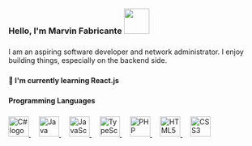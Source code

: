 <!--
**marbs535/marbs535** is a ✨ _special_ ✨ repository because its `README.md` (this file) appears on your GitHub profile.

Here are some ideas to get you started:

- 🔭 I’m currently working on ...
- 🌱 I’m currently learning ...
- 👯 I’m looking to collaborate on ...
- 🤔 I’m looking for help with ...
- 💬 Ask me about ...
- 📫 How to reach me: ...
- 😄 Pronouns: ...
- ⚡ Fun fact: ...
-->

<h3 align="left">Hello, I'm Marvin Fabricante <img src="https://media.giphy.com/media/jsHVvDpDMCwbyLuYM0/giphy.gif" width="50"></h3>

###

<p align="left">I am an aspiring software developer and network administrator. I enjoy building things, especially on the backend side.</p>

###

<h4 align="left">🌱 I'm currently learning React.js</h4>

###

<h4 align="left">Programming Languages</h4>

###

<div align="left">
  <a href="https://learn.microsoft.com/en-us/dotnet/csharp/" target="_blank">
    <img src="https://skillicons.dev/icons?i=cs" height="40" alt="C# logo" />
  </a>
  <img width="12" />
  <a href="https://www.java.com/en/" target="_blank">
    <img src="https://skillicons.dev/icons?i=java" height="40" alt="Java logo" />
  </a>
  <img width="12" />
  <a href="https://developer.mozilla.org/en-US/docs/Web/JavaScript" target="_blank">
    <img src="https://skillicons.dev/icons?i=js" height="40" alt="JavaScript logo" />
  </a>
  <img width="12" />
  <a href="https://www.typescriptlang.org/" target="_blank">
    <img src="https://skillicons.dev/icons?i=ts" height="40" alt="TypeScript logo" />
  </a>
  <img width="12" />
  <a href="https://www.php.net/" target="_blank">
    <img src="https://skillicons.dev/icons?i=php" height="40" alt="PHP logo" />
  </a>
  <img width="12" />
  <a href="https://developer.mozilla.org/en-US/docs/Web/HTML" target="_blank">
    <img src="https://skillicons.dev/icons?i=html" height="40" alt="HTML5 logo" />
  </a>
  <img width="12" />
  <a href="https://developer.mozilla.org/en-US/docs/Web/CSS" target="_blank">
    <img src="https://skillicons.dev/icons?i=css" height="40" alt="CSS3 logo" />
  </a>
</div>

###

<div align="left">
</div>

